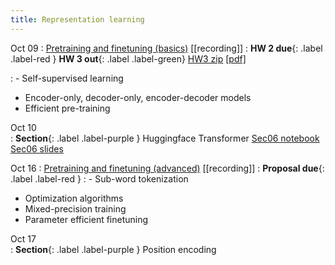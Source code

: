 ```yaml
---
title: Representation learning 
---
```


Oct 09
: [Pretraining and finetuning (basics)](https://nyu-cs2590.github.io/course-material/fall2024/lecture/lec06/main.pdf) [[recording]]
  : **HW 2 due**{: .label .label-red }
    **HW 3 out**{: .label .label-green} [HW3 zip](https://github.com/nyu-cs2590/course-material/blob/gh-pages/fall2024/assignment/hw3/hw3.zip?raw=true) [[pdf]](https://nyu-cs2590.github.io/course-material/fall2024/assignment/hw3/hw3.pdf)

: - Self-supervised learning
  - Encoder-only, decoder-only, encoder-decoder models
  - Efficient pre-training 

Oct 10           
: **Section**{: .label .label-purple } Huggingface Transformer [Sec06 notebook](https://github.com/nyu-cs2590/course-material/blob/gh-pages/fall2024/section/sec06/sec06.ipynb) [Sec06 slides](https://github.com/nyu-cs2590/course-material/blob/gh-pages/fall2024/section/sec06/sec06.pdf)

Oct 16
: [Pretraining and finetuning (advanced)]() [[recording]]
  : **Proposal due**{: .label .label-red }
: - Sub-word tokenization 
  - Optimization algorithms
  - Mixed-precision training
  - Parameter efficient finetuning 

Oct 17           
: **Section**{: .label .label-purple } Position encoding 
